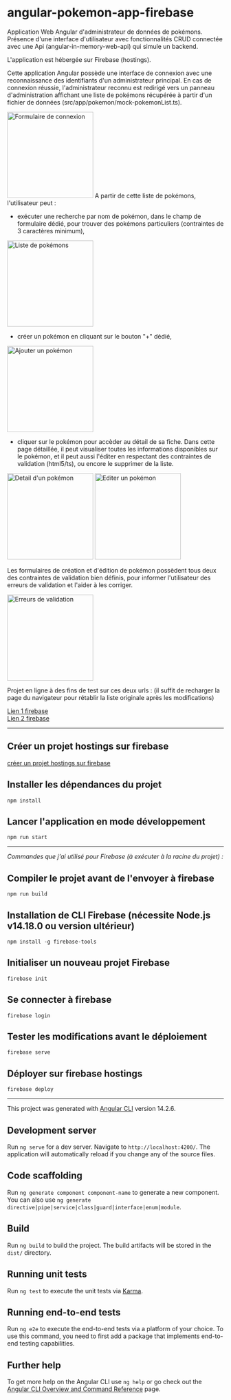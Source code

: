 # angular-pokemon-app-firebase

Application Web Angular d'administrateur de données de pokémons. Présence d'une interface d'utilisateur avec fonctionnalités CRUD connectée avec une Api (angular-in-memory-web-api) qui simule un backend.  

L'application est hébergée sur Firebase (hostings).

Cette application Angular possède une interface de connexion avec une reconnaissance des identifiants d'un administrateur principal. En cas de connexion réussie, l'administrateur reconnu est redirigé vers un panneau d'administration affichant une liste de pokémons récupérée à partir d'un fichier de données (src/app/pokemon/mock-pokemonList.ts).

<img src="https://samsara.live/images/pokemon/angular/login.jpg" alt="Formulaire de connexion" height="200">
A partir de cette liste de pokémons, l'utilisateur peut :

- exécuter une recherche par nom de pokémon, dans le champ de formulaire dédié, pour trouver des pokémons particuliers (contraintes de 3 caractères minimum),

<img src="https://samsara.live/images/pokemon/angular/pokemons.jpg" alt="Liste de pokémons" height="200">

- créer un pokémon en cliquant sur le bouton "+" dédié,

<img src="https://samsara.live/images/pokemon/angular/add.jpg" alt="Ajouter un pokémon" height="200">


- cliquer sur le pokémon pour accèder au détail de sa fiche. Dans cette page détaillée, il peut visualiser toutes les informations disponibles sur le pokémon, et il peut aussi l'éditer en respectant des contraintes de validation (html5/ts), ou encore le supprimer de la liste.  

<img src="https://samsara.live/images/pokemon/angular/pokemon_detail.jpg" alt="Detail d'un pokémon" height="200">

<img src="https://samsara.live/images/pokemon/angular/edit.jpg" alt="Editer un pokémon" height="200">

Les formulaires de création et d'édition de pokémon possèdent tous deux des contraintes de validation bien définis, pour informer l'utilisateur des erreurs de validation et l'aider à les corriger.

<img src="https://samsara.live/images/pokemon/angular/validation_error.jpg" alt="Erreurs de validation" height="200">

Projet en ligne à des fins de test sur ces deux urls :
(il suffit de recharger la page du navigateur pour rétablir la liste originale après les modifications)  

[Lien 1 firebase](https://ng-pokemon-app-8fdec.firebaseapp.com)  
[Lien 2 firebase](https://ng-pokemon-app-8fdec.web.app)  

 --- 
 
## Créer un projet hostings sur firebase

[créer un projet hostings sur firebase](https://firebase.google.com/docs/web/setup)

## Installer les dépendances du projet

`npm install`

## Lancer l'application en mode développement

`npm run start`

--- 

*Commandes que j'ai utilisé pour Firebase (à exécuter à la racine du projet) :*  

## Compiler le projet avant de l'envoyer à firebase

`npm run build`

## Installation de CLI Firebase (nécessite Node.js v14.18.0 ou version ultérieur) 

`npm install -g firebase-tools`

## Initialiser un nouveau projet Firebase 

`firebase init`

## Se connecter à firebase 

`firebase login`
  

## Tester les modifications avant le déploiement 

`firebase serve`

## Déployer sur firebase hostings 
  
`firebase deploy`

--- 

This project was generated with [Angular CLI](https://github.com/angular/angular-cli) version 14.2.6.

## Development server

Run `ng serve` for a dev server. Navigate to `http://localhost:4200/`. The application will automatically reload if you change any of the source files.

## Code scaffolding

Run `ng generate component component-name` to generate a new component. You can also use `ng generate directive|pipe|service|class|guard|interface|enum|module`.

## Build

Run `ng build` to build the project. The build artifacts will be stored in the `dist/` directory.

## Running unit tests

Run `ng test` to execute the unit tests via [Karma](https://karma-runner.github.io).

## Running end-to-end tests

Run `ng e2e` to execute the end-to-end tests via a platform of your choice. To use this command, you need to first add a package that implements end-to-end testing capabilities.

## Further help

To get more help on the Angular CLI use `ng help` or go check out the [Angular CLI Overview and Command Reference](https://angular.io/cli) page.
